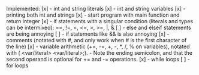 Implemented:
[x] - int and string literals
[x] - int and string variables
[x] - printing both int and strings
[x] - start program with main function and return integer
[x] - if statements with a singular condition (literals and types can be intermixed): ==, !=, <, <=, >, >=, |, &
[ ] - else and elseif statements are being annoying
[ ] - if statements like <condition> && <condition> is also annoying
[x] - comments (notated with #, and only work when # is the first character of the line)
[x] - variable arithmetic (+=, -=, +, -, *, /, % on variables), notated with (<operation> <var/literal> <var/literal>;). 
        - Note the ending semicolon, and that the second operand is optional for += and -= operations.
[x] - while loops
[ ] - for loops
